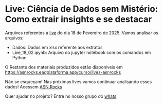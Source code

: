 # Live: Ciência de Dados sem Mistério: Como extrair insights e se destacar
Arquivos referentes a [live](https://www.youtube.com/watch?v=rMPPJGbUoAI) do dia 18 de Fevereiro de 2025. Vamos analisar os arquivos:

- Dados: Dados em xlsx referente aos extratos
- Live_18_02.ipynb: Arquivo do jupyter notebook com os comandos em Python

O Restante dos materiais produzidos estão disponiveis em https://asnrocks.eadplataforma.app/curso/lives-asnrocks 

Não se esqueçam! Nas próximas lives vamos continuar analisando esses dados! Acessem [ASN.Rocks](https://www.youtube.com/@asnrocks)

Quer ajudar no projeto? Entre no nosso grupo do [whats](https://chat.whatsapp.com/KkrkxBal2OlGtudr9kBf0Y)

